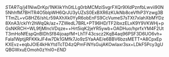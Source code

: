 $START$q/j41NiwDrKp/1NKIikYhGtLLg0rbMCMziSvgrFXQr9IXdPznfbLwvii90N5NhhfM7BHTR4O5blpWH6QrJU3yUZsS0ExBXR6zKUkNb8ceVfhP3Yzwg3BTTmZL+vG8HZ6/shLr59AXhXk0YyR6obEnFS9CcVumeS7sTXt7xIahXbMYDz8XnA3/ckIYr2hWqQk/az+7ZWedL7BRL+PT96HD/TF2ibxzELxK9Y9VKWHj+pGsNKRCH+WL9fjMlncVDqze++Hrt5iqK2jeYR5ywb+OADHuo/hprfxYM4F2UtT3mHoNfEspQnBIDhSf84ijoapfM+LhTF43cscz2KqB4aq96PSF3D6UO6vh+Fala1WptjjRFKKkJF4w7Dk1GMfk7Jo9zSYaAAE/e6BBV6bzsMETT+A8CpxEpKXEvz+eqbJOlE4kHkYtdTcTD4zQPmFiNYsGujAKOwIaxr3sx+LDkF5Pcy3gUQBGWxuEOmoh0zYnI0=$END$